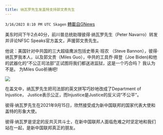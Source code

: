 ```yaml
---
title: 纳瓦罗先生发盖特支持郭文贵先生
---
```

`3/16/2023 8:10 PM UTC Skagen` [轉載自GNews](https://gnews.org/articles/1020319)

美东时间下午2点40分，前川普总统助理彼得·纳瓦罗先生（Peter Navarro）转发并评论NFSC Speaks官方盖文，声援郭文贵先生。

他说：美国针对中共国的三大超级鹰派包括史蒂夫·班农 （Steve Bannon），彼得·纳瓦罗我本人，以及郭文贵（Miles Guo），中共的工具乔·拜登（Joe Biden)和他的武器化的“不公正司法部”正试图将我们都送进监狱，这是一个巧合吗？ 我认为不是。 为Miles Guo祈祷吧!


![](https://i.imgur.com/jThJUtj.png)


在盖文中，纳瓦罗先生把司法部的英文拼写巧妙地改成了Department of Injustice， Justice表示公正，而Injustice是Justice的反义词“不公平”。

彼得·纳瓦罗先生在2021年9月15日，欣然接受成为新中国联邦的国家代表大使和盖特的形象大使。

彼得·纳瓦罗是坚定的反共灭共斗士，在新中国联邦人面临危难之时坚定地和我们站在一起，是新中国联邦真正的朋友。



